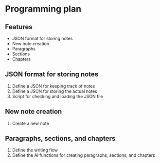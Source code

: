 # Programming plan

## Features
- JSON format for storing notes
- New note creation
- Paragraphs
- Sections
- Chapters

## JSON format for storing notes
1. Define a JSON for keeping track of notes
2. Define a JSON for storing the actual notes
3. Script for checking and loading the JSON file

## New note creation
1. Create a new note

## Paragraphs, sections, and chapters
1. Define the writing flow
2. Define the AI functions for creating paragraphs, sections, and chapters